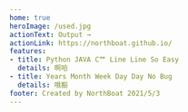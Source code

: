 ```yaml
---
home: true
heroImage: /used.jpg
actionText: Output →
actionLink: https://northboat.github.io/
features:
- title: Python JAVA C艹 Line Line So Easy
  details: 啊哈
- title: Years Month Week Day Day No Bug
  details: 哦豁
footer: Created by NorthBoat 2021/5/3
---
```

